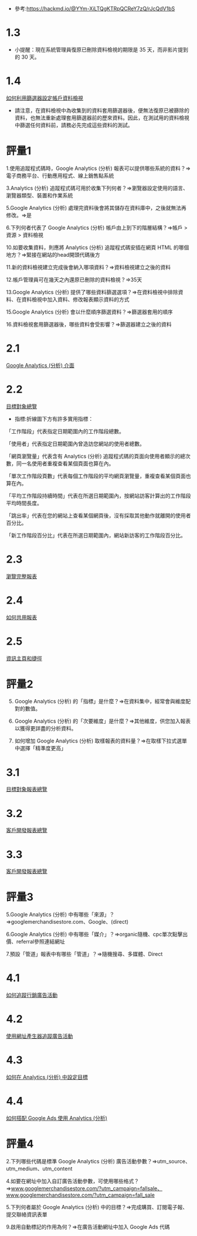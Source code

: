 * 參考:https://hackmd.io/@YYm-XiLTQgKTRpQCReY7zQ/rJcQdV1bS

# 1.3

* 小提醒：現在系統管理員復原已刪除資料檢視的期限是 35 天，而非影片提到的 30 天。

# 1.4

[如何利用篩選器設定帳戶資料檢視](https://support.google.com/analytics/answer/6382981?hl=zh-Hant)

* 請注意，在資料檢視中為收集到的資料套用篩選器後，便無法復原已被篩除的資料，也無法重新處理套用篩選器前的歷來資料。因此，在測試用的資料檢視中篩選任何資料前，請務必先完成這些資料的測試。

# 評量1

1.使用追蹤程式碼時，Google Analytics (分析) 報表可以提供哪些系統的資料？=>電子商務平台、行動應用程式、線上銷售點系統

3.Analytics (分析) 追蹤程式碼可用於收集下列何者？=>瀏覽器設定使用的語言、瀏覽器類型、裝置和作業系統

5.Google Analytics (分析) 處理完資料後會將其儲存在資料庫中，之後就無法再修改。=>是

6.下列何者代表了 Google Analytics (分析) 帳戶由上到下的階層結構？=>帳戶 > 資源 > 資料檢視

10.如要收集資料，則應將 Analytics (分析) 追蹤程式碼安插在網頁 HTML 的哪個地方？=>緊接在網站的head開頭代碼後方

11.新的資料檢視建立完成後會納入哪項資料？=>資料檢視建立之後的資料

12.帳戶管理員可在幾天之內還原已刪除的資料檢視？=>35天

13.Google Analytics (分析) 提供了哪些資料篩選選項？=>在資料檢視中排除資料、在資料檢視中加入資料、修改報表顯示資料的方式

15.Google Analytics (分析) 會以什麼順序篩選資料？=>篩選器套用的順序

16.資料檢視套用篩選器後，哪些資料會受影響？=>篩選器建立之後的資料

# 2.1

[Google Analytics (分析) 介面](https://support.google.com/analytics/answer/6382998)

# 2.2

[目標對象總覽](https://support.google.com/analytics/answer/6382999)

* 指標:折線圖下方有許多實用指標：

「工作階段」代表指定日期範圍內的工作階段總數。

「使用者」代表指定日期範圍內曾造訪您網站的使用者總數。

「網頁瀏覽量」代表含有 Analytics (分析) 追蹤程式碼的頁面向使用者顯示的總次數，同一名使用者重複查看某個頁面也算在內。

「單次工作階段頁數」代表每個工作階段的平均網頁瀏覽量，重複查看某個頁面也算在內。

「平均工作階段持續時間」代表在所選日期範圍內，按網站訪客計算出的工作階段平均時間長度。

「跳出率」代表在您的網站上查看某個網頁後，沒有採取其他動作就離開的使用者百分比。

「新工作階段百分比」代表在所選日期範圍內，網站新訪客的工作階段百分比。

# 2.3

[瀏覽完整報表](https://support.google.com/analytics/answer/6383012?hl=zh-Hant)

# 2.4
[如何共用報表](https://support.google.com/analytics/answer/6402137)

# 2.5

[資訊主頁和捷徑](https://support.google.com/analytics/answer/6383003?hl=zh-Hant)

# 評量2

5. Google Analytics (分析) 的「指標」是什麼？=>在資料集中，經常會與維度配對的數值。

6. Google Analytics (分析) 的「次要維度」是什麼？=>其他維度，供您加入報表以獲得更詳盡的分析資料。
 
8. 如何增加 Google Analytics (分析) 取樣報表的資料量？=>在取樣下拉式選單中選擇「精準度更高」

# 3.1

[目標對象報表總覽](https://support.google.com/analytics/answer/6383004?hl=zh-Hant)

# 3.2

[客戶開發報表總覽](https://support.google.com/analytics/answer/6382985?hl=zh-Hant)

# 3.3

[客戶開發報表總覽](https://support.google.com/analytics/answer/6382985?hl=zh-Hant)

# 評量3

5.Google Analytics (分析) 中有哪些「來源」？=>googlemerchandisestore.com、Google、(direct)

6.Google Analytics (分析) 中有哪些「媒介」？=>organic隨機、cpc單次點擊出價、referral參照連結網址

7.預設「管道」報表中有哪些「管道」？=>隨機搜尋、多媒體、Direct

# 4.1

[如何追蹤行銷廣告活動](https://support.google.com/analytics/answer/6383005?hl=zh-Hant)

# 4.2

[使用網址產生器追蹤廣告活動](https://support.google.com/analytics/answer/6385286?hl=zh-Hant)

# 4.3

[如何在 Analytics (分析) 中設定目標](https://support.google.com/analytics/answer/6383000?hl=zh-Hant)

# 4.4

[如何搭配 Google Ads 使用 Analytics (分析)](https://support.google.com/analytics/answer/6382975?hl=zh-Hant)

# 評量4

2.下列哪些代碼是標準 Google Analytics (分析) 廣告活動參數？=>utm_source、utm_medium、utm_content

4.如要在網址中加入自訂廣告活動參數，可使用哪些格式？=>www.googlemerchandisestore.com/?utm_campaign=fallsale、www.googlemerchandisestore.com/?utm_campaign=fall_sale

5.下列何者屬於 Google Analytics (分析) 中的目標？=>完成購買、訂閱電子報、提交聯絡資訊表單

9.啟用自動標記的作用為何？=>在廣告活動網址中加入 Google Ads 代碼


